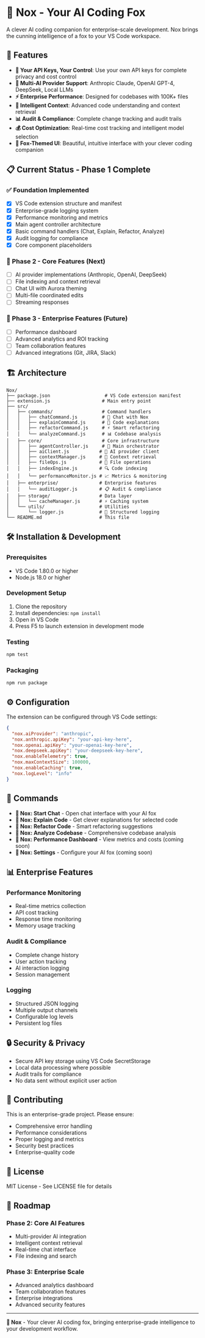 # 🦊 Nox - Your AI Coding Fox

A clever AI coding companion for enterprise-scale development. Nox brings the cunning intelligence of a fox to your VS Code workspace.

## 🚀 Features

- **🔑 Your API Keys, Your Control**: Use your own API keys for complete privacy and cost control
- **🚀 Multi-AI Provider Support**: Anthropic Claude, OpenAI GPT-4, DeepSeek, Local LLMs
- **⚡ Enterprise Performance**: Designed for codebases with 100K+ files
- **🧠 Intelligent Context**: Advanced code understanding and context retrieval
- **📊 Audit & Compliance**: Complete change tracking and audit trails
- **💰 Cost Optimization**: Real-time cost tracking and intelligent model selection
- **🦊 Fox-Themed UI**: Beautiful, intuitive interface with your clever coding companion

## 📋 Current Status - Phase 1 Complete

### ✅ Foundation Implemented

- [x] VS Code extension structure and manifest
- [x] Enterprise-grade logging system
- [x] Performance monitoring and metrics
- [x] Main agent controller architecture
- [x] Basic command handlers (Chat, Explain, Refactor, Analyze)
- [x] Audit logging for compliance
- [x] Core component placeholders

### 🔄 Phase 2 - Core Features (Next)

- [ ] AI provider implementations (Anthropic, OpenAI, DeepSeek)
- [ ] File indexing and context retrieval
- [ ] Chat UI with Aurora theming
- [ ] Multi-file coordinated edits
- [ ] Streaming responses

### 🔄 Phase 3 - Enterprise Features (Future)

- [ ] Performance dashboard
- [ ] Advanced analytics and ROI tracking
- [ ] Team collaboration features
- [ ] Advanced integrations (Git, JIRA, Slack)

## 🏗️ Architecture

```
Nox/
├── package.json                    # VS Code extension manifest
├── extension.js                   # Main entry point
├── src/
│   ├── commands/                  # Command handlers
│   │   ├── chatCommand.js         # 🦊 Chat with Nox
│   │   ├── explainCommand.js      # 🧠 Code explanations
│   │   ├── refactorCommand.js     # ⚡ Smart refactoring
│   │   └── analyzeCommand.js      # 📊 Codebase analysis
│   ├── core/                      # Core infrastructure
│   │   ├── agentController.js     # 🎯 Main orchestrator
│   │   ├── aiClient.js           # 🤖 AI provider client
│   │   ├── contextManager.js     # 🧠 Context retrieval
│   │   ├── fileOps.js            # 📁 File operations
│   │   ├── indexEngine.js        # 🔍 Code indexing
│   │   └── performanceMonitor.js # 📈 Metrics & monitoring
│   ├── enterprise/               # Enterprise features
│   │   └── auditLogger.js        # 📋 Audit & compliance
│   ├── storage/                  # Data layer
│   │   └── cacheManager.js       # ⚡ Caching system
│   └── utils/                    # Utilities
│       └── logger.js             # 📝 Structured logging
└── README.md                     # This file
```

## 🛠️ Installation & Development

### Prerequisites

- VS Code 1.80.0 or higher
- Node.js 18.0 or higher

### Development Setup

1. Clone the repository
2. Install dependencies: `npm install`
3. Open in VS Code
4. Press F5 to launch extension in development mode

### Testing

```bash
npm test
```

### Packaging

```bash
npm run package
```

## ⚙️ Configuration

The extension can be configured through VS Code settings:

```json
{
  "nox.aiProvider": "anthropic",
  "nox.anthropic.apiKey": "your-api-key-here",
  "nox.openai.apiKey": "your-openai-key-here",
  "nox.deepseek.apiKey": "your-deepseek-key-here",
  "nox.enableTelemetry": true,
  "nox.maxContextSize": 100000,
  "nox.enableCaching": true,
  "nox.logLevel": "info"
}
```

## 🎯 Commands

- **🦊 Nox: Start Chat** - Open chat interface with your AI fox
- **🦊 Nox: Explain Code** - Get clever explanations for selected code
- **🦊 Nox: Refactor Code** - Smart refactoring suggestions
- **🦊 Nox: Analyze Codebase** - Comprehensive codebase analysis
- **🦊 Nox: Performance Dashboard** - View metrics and costs (coming soon)
- **🦊 Nox: Settings** - Configure your AI fox (coming soon)

## 📊 Enterprise Features

### Performance Monitoring

- Real-time metrics collection
- API cost tracking
- Response time monitoring
- Memory usage tracking

### Audit & Compliance

- Complete change history
- User action tracking
- AI interaction logging
- Session management

### Logging

- Structured JSON logging
- Multiple output channels
- Configurable log levels
- Persistent log files

## 🔒 Security & Privacy

- Secure API key storage using VS Code SecretStorage
- Local data processing where possible
- Audit trails for compliance
- No data sent without explicit user action

## 🤝 Contributing

This is an enterprise-grade project. Please ensure:

- Comprehensive error handling
- Performance considerations
- Proper logging and metrics
- Security best practices
- Enterprise-quality code

## 📄 License

MIT License - See LICENSE file for details

## 🚀 Roadmap

### Phase 2: Core AI Features

- Multi-provider AI integration
- Intelligent context retrieval
- Real-time chat interface
- File indexing and search

### Phase 3: Enterprise Scale

- Advanced analytics dashboard
- Team collaboration features
- Enterprise integrations
- Advanced security features

---

**🦊 Nox** - Your clever AI coding fox, bringing enterprise-grade intelligence to your development workflow.
